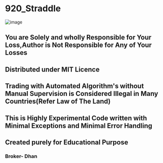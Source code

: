 # 920_Straddle

![image](https://user-images.githubusercontent.com/117473489/233215718-7d2358ec-b820-40c5-84ac-a9b88733f276.png)

## You are Solely and wholly Responsible for Your Loss,Author is Not Responsible for Any of Your Losses
## Distributed under MIT Licence
## Trading with Automated Algorithm's without Manual Supervision is Considered Illegal in Many Countries(Refer Law of The Land)
## This is Highly Experimental Code written with Minimal Exceptions and Minimal Error Handling
## Created purely for Educational Purpose

### Broker- Dhan
